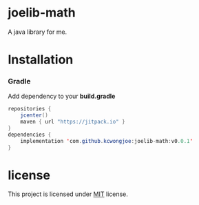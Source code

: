 # joelib-math

A java library for me.

# Installation

### Gradle

Add dependency to your **build.gradle**

```java
repositories {
    jcenter()
    maven { url "https://jitpack.io" }
}
dependencies {
    implementation 'com.github.kcwongjoe:joelib-math:v0.0.1'
}
```

# license
This project is licensed under [MIT](LICENSE) license.
